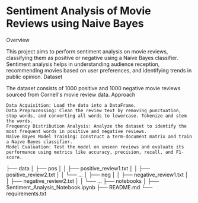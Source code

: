 # Sentiment Analysis of Movie Reviews using Naive Bayes

Overview

This project aims to perform sentiment analysis on movie reviews, classifying them as positive or negative using a Naive Bayes classifier. Sentiment analysis helps in understanding audience reception, recommending movies based on user preferences, and identifying trends in public opinion.
Dataset

The dataset consists of 1000 positive and 1000 negative movie reviews sourced from Cornell's movie review data.
Approach

    Data Acquisition: Load the data into a DataFrame.
    Data Preprocessing: Clean the review text by removing punctuation, stop words, and converting all words to lowercase. Tokenize and stem the words.
    Frequency Distribution Analysis: Analyze the dataset to identify the most frequent words in positive and negative reviews.
    Naive Bayes Model Training: Construct a term-document matrix and train a Naive Bayes classifier.
    Model Evaluation: Test the model on unseen reviews and evaluate its performance using metrics like accuracy, precision, recall, and F1-score.

├── data
│   ├── pos
│   │   ├── positive_review1.txt
│   │   ├── positive_review2.txt
│   │   └── ...
│   ├── neg
│   │   ├── negative_review1.txt
│   │   ├── negative_review2.txt
│   │   └── ...
├── notebooks
│   ├── Sentiment_Analysis_Notebook.ipynb
├── README.md
└── requirements.txt
